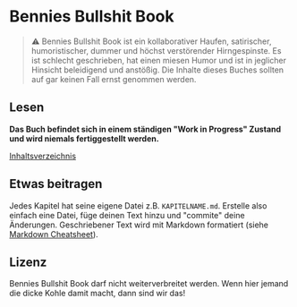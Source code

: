 # Bennies Bullshit Book

> ⚠️ Bennies Bullshit Book ist ein kollaborativer Haufen, satirischer, humoristischer, dummer und höchst verstörender Hirngespinste. Es ist schlecht geschrieben, hat einen miesen Humor und ist in jeglicher Hinsicht beleidigend und anstößig. Die Inhalte dieses Buches sollten auf gar keinen Fall ernst genommen werden.

## Lesen

**Das Buch befindet sich in einem ständigen "Work in Progress" Zustand und wird niemals fertiggestellt werden.**

[Inhaltsverzeichnis](bennies-bullshit-book.md)

## Etwas beitragen

Jedes Kapitel hat seine eigene Datei z.B. `KAPITELNAME.md`. Erstelle also einfach eine Datei, füge deinen Text hinzu und "commite" deine Änderungen. Geschriebener Text wird mit Markdown formatiert (siehe [Markdown Cheatsheet](https://github.com/adam-p/markdown-here/wiki/Markdown-Cheatsheet)).

## Lizenz

Bennies Bullshit Book darf nicht weiterverbreitet werden. Wenn hier jemand die dicke Kohle damit macht, dann sind wir das!
